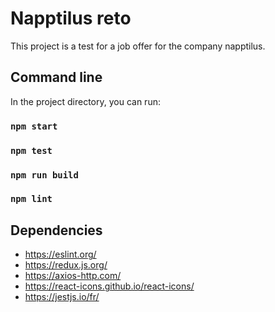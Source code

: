 # Napptilus reto

This project is a test for a job offer for the company napptilus.

## Command line

In the project directory, you can run:

### `npm start`
### `npm test`
### `npm run build`
### `npm lint`

## Dependencies

* https://eslint.org/
* https://redux.js.org/
* https://axios-http.com/
* https://react-icons.github.io/react-icons/
* https://jestjs.io/fr/